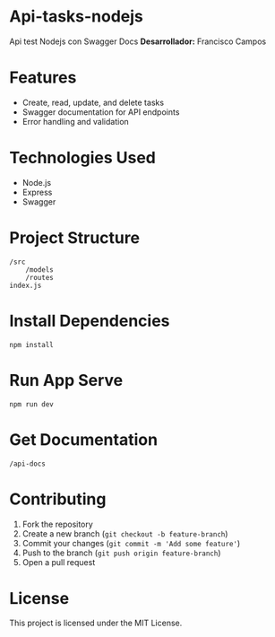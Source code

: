 # Api-tasks-nodejs
Api test Nodejs con Swagger Docs
**Desarrollador:** Francisco Campos

# Features
- Create, read, update, and delete tasks
- Swagger documentation for API endpoints
- Error handling and validation

# Technologies Used
- Node.js
- Express
- Swagger

# Project Structure
```
/src
    /models
    /routes
index.js
```

# Install Dependencies
```
npm install
```

# Run App Serve
```
npm run dev
```

# Get Documentation
```
/api-docs
```

# Contributing
1. Fork the repository
2. Create a new branch (`git checkout -b feature-branch`)
3. Commit your changes (`git commit -m 'Add some feature'`)
4. Push to the branch (`git push origin feature-branch`)
5. Open a pull request

# License
This project is licensed under the MIT License.